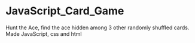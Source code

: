 # JavaScript_Card_Game
Hunt the Ace, find the ace hidden among 3 other randomly shuffled cards. Made JavaScript, css and html
